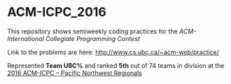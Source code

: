 # ACM-ICPC_2016

This repository shows semiweekly coding practices for the *ACM-International Collegiate Programming Contest* 

Link to the problems are here: http://www.cs.ubc.ca/~acm-web/practice/

Represented **Team UBC%** and ranked **5th** out of 74 teams in division at the [2016 ACM-ICPC –
Pacific Northwest Regionals](http://acmicpc-pacnw.org/scoreboard/index2.html) 
